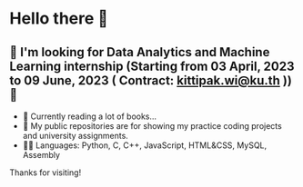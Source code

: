 # Hello there 👋

## 👯 I'm looking for Data Analytics and Machine Learning internship (Starting from 03 April, 2023 to 09 June, 2023 ( Contract: kittipak.wi@ku.th )) 👯

- 📖 Currently reading a lot of books...
- 📁 My public repositories are for showing my practice coding projects and university assignments.
- 👨‍💻 Languages: Python, C, C++, JavaScript, HTML&CSS, MySQL, Assembly
 
Thanks for visiting!

<!--
**AlienX77-cmd/AlienX77-cmd** is a ✨ _special_ ✨ repository because its `README.md` (this file) appears on your GitHub profile.

Here are some ideas to get you started:

- 🔭 I’m currently working on ...
- 🌱 I’m currently learning ...
- 👯 I’m looking to collaborate on ...
- 🤔 I’m looking for help with ...
- 💬 Ask me about ...
- 📫 How to reach me: ...
- 😄 Pronouns: ...
- ⚡ Fun fact: ...
-->
